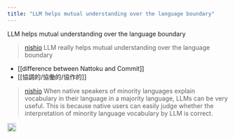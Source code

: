 ```yaml
---
title: "LLM helps mutual understanding over the language boundary"
---
```


LLM helps mutual understanding over the language boundary
> [nishio](https://twitter.com/nishio/status/1740279949964317055) LLM really helps mutual understanding over the language boundary
- [[difference between Nattoku and Commit]]
- [[協調的/協働的/協作的]]
> [nishio](https://twitter.com/nishio/status/1740281539118973099) When native speakers of minority languages explain vocabulary in their language in a majority language, LLMs can be very useful. This is because native users can easily judge whether the interpretation of minority language vocabulary by LLM is correct.


<img src='https://scrapbox.io/api/pages/nishio/en/icon' alt='en.icon' height="19.5"/>
